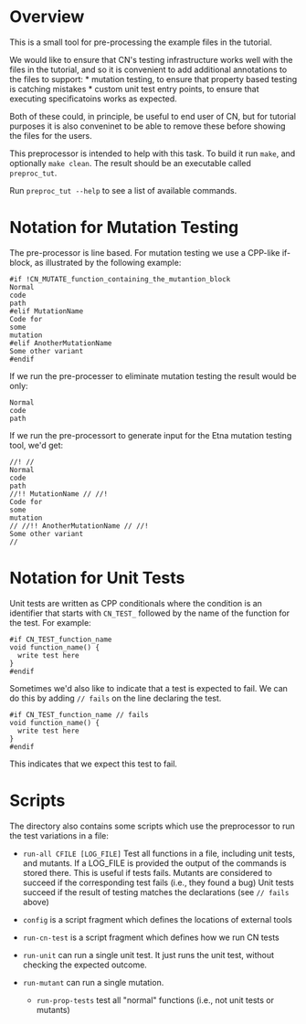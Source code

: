 Overview
========

This is a small tool for pre-processing the example files in the tutorial.

We would like to ensure that CN's testing infrastructure works well with the
files in the tutorial, and so it is convenient to add additional annotations
to the files to support:
    * mutation testing, to ensure that property based testing is catching
      mistakes
    * custom unit test entry points, to ensure that executing specificatoins
      works as expected.

Both of these could, in principle, be useful to end user of CN, but for
tutorial purposes it is also conveninet to be able to remove these before
showing the files for the users.

This preprocessor is intended to help with this task.
To build it run `make`, and optionally `make clean`.  The result
should be an executable called `preproc_tut`.

Run `preproc_tut --help` to see a list of available commands.


Notation for Mutation Testing
=============================

The pre-processor is line based.  For mutation testing we use a CPP-like
if-block, as illustrated by the following example:
```
#if !CN_MUTATE_function_containing_the_mutantion_block
Normal
code
path
#elif MutationName
Code for
some
mutation
#elif AnotherMutationName
Some other variant
#endif
```

If we run the pre-processer to eliminate mutation testing the result would
be only:

```
Normal
code
path
```


If we run the pre-processort to generate input for the Etna mutation testing
tool, we'd get:

```
//! //
Normal
code
path
//!! MutationName // //!
Code for
some
mutation
// //!! AnotherMutationName // //!
Some other variant
//
```


Notation for Unit Tests
=======================

Unit tests are written as CPP conditionals where the condition is
an identifier that starts with `CN_TEST_` followed by the
name of the function for the test.  For example:

```
#if CN_TEST_function_name
void function_name() {
  write test here
}
#endif
```

Sometimes we'd also like to indicate that a test is expected to fail. We can
do this by adding `// fails` on the line declaring the test.

```
#if CN_TEST_function_name // fails
void function_name() {
  write test here
}
#endif
```

This indicates that we expect this test to fail.


Scripts
=======

The directory also contains some scripts which use the preprocessor to run
the test variations in a file:

  * `run-all CFILE [LOG_FILE]`
     Test all functions in a file, including unit tests, and mutants.
     If a LOG_FILE is provided the output of the commands is stored
     there.  This is useful if tests fails.
     Mutants are considered to succeed if the corresponding test fails
     (i.e., they found a bug)
     Unit tests succeed if the result of testing matches the declarations
     (see `// fails` above)

  * `config` is a script fragment which defines the locations of external
     tools

  * `run-cn-test` is a script fragment which defines how we run CN tests

  * `run-unit` can run a single unit test.
     It just runs the unit test, without checking the expected outcome.

  * `run-mutant` can run a single mutation.

    * `run-prop-tests` test all "normal" functions (i.e., not unit tests or
      mutants)



